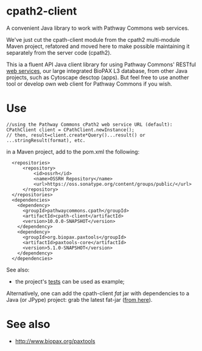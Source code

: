 # cpath2-client

A convenient Java library to work with Pathway Commons web services.

We've just cut the cpath-client module from the cpath2 multi-module Maven project, refatored and moved here to make possible maintaining it separately from the server code (cpath2).

This ia a fluent API Java client library for using Pathway Commons' RESTful [web services](http://www.pathwaycommons.org/pc2/), our large integrated BioPAX L3 database, from other Java projects, such as Cytoscape desctop (apps). But feel free to use another tool or develop own web client for Pathway Commons if you wish.

# Use #

```
//using the Pathway Commons cPath2 web service URL (default):
CPathClient client = CPathClient.newInstance();
// then, result=client.create*Query()...result() or ...stringResult(format), etc.
```

in a Maven project, add to the pom.xml the following:

```
  <repositories>
	  <repository>
		  <id>ossrh</id>
		  <name>OSSRH Repository</name>
		  <url>https://oss.sonatype.org/content/groups/public/</url>
	  </repository>
  </repositories>
  <dependencies>
    <dependency>
      <groupId>pathwaycommons.cpath</groupId>
      <artifactId>cpath-client</artifactId>
      <version>10.0.0-SNAPSHOT</version>
    </dependency>
    <dependency>
      <groupId>org.biopax.paxtools</groupId>
      <artifactId>paxtools-core</artifactId>
      <version>5.1.0-SNAPSHOT</version>
    </dependency>
  </dependencies>
```

See also:
* the project's [tests](https://github.com/PathwayCommons/cpath2-client/blob/master/src/test/java/cpath/client/CPathClientTest.java) can be used as example;
  
Alternatively, one can add the cpath-client _fat_ jar with dependencies to a Java (or JPype) project: grab the latest fat-jar ([from here](https://oss.sonatype.org/content/groups/public/pathwaycommons/cpath/cpath-client/)).


# See also #
  * http://www.biopax.org/paxtools
  
